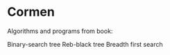 # Cormen
Algorithms and programs from book:

  Binary-search tree
  Reb-black tree
  Breadth first search

